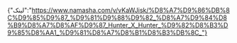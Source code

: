 {"لینک":"https://www.namasha.com/v/vKaWJisk/%D8%A7%D9%86%DB%8C%D9%85%D9%87_%D9%81%D9%88%D9%82_%D8%A7%D9%84%D8%B9%D8%A7%D8%AF%D9%87_Hunter_X_Hunter_%D9%82%D8%B3%D9%85%D8%AA1_%D9%81%D8%A7%D8%B1%D8%B3%DB%8C_"}
